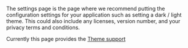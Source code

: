 The settings page is the page where we recommend putting the configuration settings for your application such as setting a dark / light theme. This could also include any licenses, version number, and your privacy terms and conditions.

Currently this page provides the [Theme support](../features/theme-selection.md)
